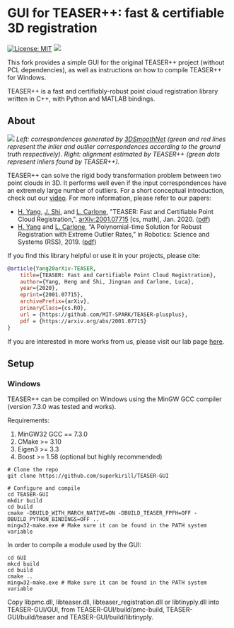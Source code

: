 # GUI for TEASER++: fast & certifiable 3D registration 
[![License: MIT](https://img.shields.io/badge/License-MIT-yellow.svg)](https://opensource.org/licenses/MIT)
[<img src="https://github.com/MIT-SPARK/TEASER-plusplus/workflows/build/badge.svg">](https://github.com/MIT-SPARK/TEASER-plusplus/actions)

This fork provides a simple GUI for the original TEASER++ project (without PCL dependencies), as well as instructions on how
to compile TEASER++ for Windows.

TEASER++ is a fast and certifiably-robust point cloud registration library written in C++, with Python and MATLAB bindings.

## About
![](doc/banner.png)
*Left: correspondences generated by [3DSmoothNet](https://github.com/zgojcic/3DSmoothNet) (green and red lines represent the inlier and outlier correspondences according to the ground truth respectively). Right: alignment estimated by TEASER++ (green dots represent inliers found by TEASER++).*

TEASER++ can solve the rigid body transformation problem between two point clouds in 3D. It performs well even if the input correspondences have an extremely large number of outliers. For a short conceptual introduction, check out our [video](https://www.youtube.com/watch?v=xib1RSUoeeQ). For more information, please refer to our papers:
- [H. Yang](http://hankyang.mit.edu/), [J. Shi](http://jingnanshi.com/), and [L. Carlone](http://lucacarlone.mit.edu/), "TEASER: Fast and Certifiable Point Cloud Registration,". [arXiv:2001.07715](https://arxiv.org/abs/2001.07715) [cs, math], Jan. 2020. ([pdf](https://arxiv.org/pdf/2001.07715.pdf))
- [H. Yang](http://hankyang.mit.edu/) and [L. Carlone](http://lucacarlone.mit.edu/), “A Polynomial-time Solution for Robust Registration with Extreme Outlier Rates,” in Robotics: Science and Systems (RSS), 2019. ([pdf](https://arxiv.org/pdf/1903.08588.pdf))

If you find this library helpful or use it in your projects, please cite:
```bibtex
@article{Yang20arXiv-TEASER,
    title={TEASER: Fast and Certifiable Point Cloud Registration},
    author={Yang, Heng and Shi, Jingnan and Carlone, Luca},
    year={2020},
    eprint={2001.07715},
    archivePrefix={arXiv},
    primaryClass={cs.RO},
    url = {https://github.com/MIT-SPARK/TEASER-plusplus},
    pdf = {https://arxiv.org/abs/2001.07715}
}
```

If you are interested in more works from us, please visit our lab page [here](http://web.mit.edu/sparklab/).

## Setup
### Windows

TEASER++ can be compiled on Windows using the MinGW GCC compiler (version 7.3.0 was tested and works). 

Requirements:
1. MinGW32 GCC == 7.3.0
2. CMake >= 3.10
3. Eigen3 >= 3.3
4. Boost >= 1.58 (optional but highly recommended)

```shell
# Clone the repo
git clone https://github.com/superkirill/TEASER-GUI

# Configure and compile
cd TEASER-GUI
mkdir build
cd build
cmake -DBUILD_WITH_MARCH_NATIVE=ON -DBUILD_TEASER_FPFH=OFF -DBUILD_PYTHON_BINDINGS=OFF ..
mingw32-make.exe # Make sure it can be found in the PATH system variable
```

In order to compile a module used by the GUI:
```shell
cd GUI
mkcd build
cd build
cmake ..
mingw32-make.exe # Make sure it can be found in the PATH system variable
```

Copy libpmc.dll, libteaser.dll, libteaser_registration.dll or libtinyply.dll into TEASER-GUI/GUI, from 
TEASER-GUI/build/pmc-build, TEASER-GUI/build/teaser and TEASER-GUI/build/libtinyply.
